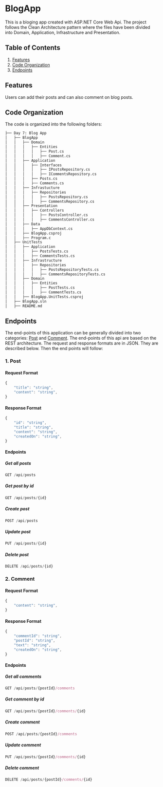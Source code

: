 # BlogApp
This is a bloging app created with ASP.NET Core Web Api. The project follows the Clean Architecture pattern where the files have been divided into Domain, Application, Infrastructure and Presentation. 

## Table of Contents
1. [Features](#features)
2. [Code Organization](#code-organization)
3. [Endpoints](#endpoints)

## Features
Users can add their posts and can also comment on blog posts.

## Code Organization
The code is organized into the following folders:
```bash
├── Day 7: Blog App
│   ├── BlogApp
│   │   ├── Domain
│   │   │   ├── Entities
│   │   │   │   ├── Post.cs
│   │   │   │   ├── Comment.cs
│   │   ├── Application
│   │   │   ├── Interfaces
│   │   │   │   ├── IPostsRepository.cs
│   │   │   │   ├── ICommentsRepository.cs  
│   │   │   ├── Posts.cs
│   │   │   ├── Comments.cs
│   │   ├── Infrastucture
│   │   │   ├── Repositories
│   │   │   │   ├── PostsRepository.cs
│   │   │   │   ├── CommentsRepository.cs
│   │   ├── Presentation
│   │   │   ├── Controllers
│   │   │   │   ├── PostsController.cs
│   │   │   │   ├── CommentsController.cs
│   │   ├── Data
│   │   │   ├── AppDbContext.cs
│   │   ├── BlogApp.csproj
│   │   ├── Program.c
│   ├── UnitTests
│   │   ├── Application
│   │   │   ├── PostsTests.cs
│   │   │   ├── CommentsTests.cs
│   │   ├── Infrastructure
│   │   │   ├── Repositories
│   │   │   │   ├── PostsRepositoryTests.cs
│   │   │   │   ├── CommentsRepositoryTests.cs
│   │   ├── Domain
│   │   │   ├── Entities
│   │   │   │   ├── PostTests.cs
│   │   │   │   ├── CommentTests.cs
│   │   ├── BlogApp.UnitTests.csproj
│   ├── BlogApp.sln
│   ├── README.md
```

## Endpoints
The end-points of this application can be generally divided into two categories: [Post](#1-post) and [Comment](#2-comment).
The end-points of this api are based on the REST architecture. The request and response formats are in JSON. They are described below. Then the end points will follow:
### 1. Post
#### Request Format
```js
{
    "title": "string",
    "content": "string",
}
```

#### Response Format
```js
{
    "id": "string",
    "title": "string",
    "content": "string",
    "createdOn": "string",
}
```
#### Endpoints
##### Get all posts
```js
GET /api/posts
```

##### Get post by id
```js
GET /api/posts/{id}
```

##### Create post
```js
POST /api/posts
```

##### Update post
```js
PUT /api/posts/{id}
```

##### Delete post
```js
DELETE /api/posts/{id}
```

### 2. Comment
#### Request Format
```js
{
    "content": "string",
}
```

#### Response Format
```js
{
    "commentId": "string",
    "postId": "string",
    "text": "string",
    "createdOn": "string",
}
```

#### Endpoints
##### Get all comments
```js
GET /api/posts/{postId}/comments
```

##### Get comment by id
```js
GET /api/posts/{postId}/comments/{id}
```

##### Create comment
```js
POST /api/posts/{postId}/comments
```

##### Update comment
```js
PUT /api/posts/{postId}/comments/{id}
```

##### Delete comment
```js
DELETE /api/posts/{postId}/comments/{id}
```
